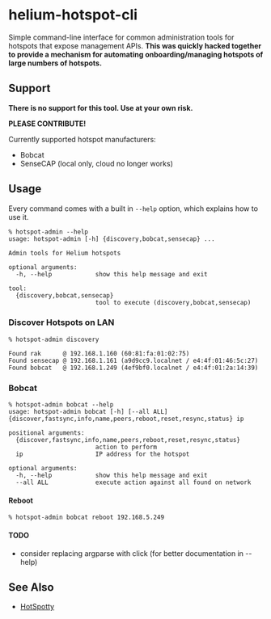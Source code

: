 # helium-hotspot-cli

Simple command-line interface for common administration tools for hotspots that
expose management APIs. **This was quickly hacked together to provide a mechanism
for automating onboarding/managing hotspots of large numbers of hotspots.**

## Support

**There is no support for this tool. Use at your own risk.**

**PLEASE CONTRIBUTE!**

Currently supported hotspot manufacturers:

* Bobcat
* SenseCAP (local only, cloud no longer works)

## Usage

Every command comes with a built in `--help` option, which explains how to use it.

```console
% hotspot-admin --help
usage: hotspot-admin [-h] {discovery,bobcat,sensecap} ...

Admin tools for Helium hotspots

optional arguments:
  -h, --help            show this help message and exit

tool:
  {discovery,bobcat,sensecap}
                        tool to execute (discovery,bobcat,sensecap)
```
### Discover Hotspots on LAN

```console
% hotspot-admin discovery

Found rak      @ 192.168.1.160 (60:81:fa:01:02:75)
Found sensecap @ 192.168.1.161 (a9d9cc9.localnet / e4:4f:01:46:5c:27)
Found bobcat   @ 192.168.1.249 (4ef9bf0.localnet / e4:4f:01:2a:14:39)
```

### Bobcat

```console
% hotspot-admin bobcat --help
usage: hotspot-admin bobcat [-h] [--all ALL] {discover,fastsync,info,name,peers,reboot,reset,resync,status} ip

positional arguments:
  {discover,fastsync,info,name,peers,reboot,reset,resync,status}
                        action to perform
  ip                    IP address for the hotspot

optional arguments:
  -h, --help            show this help message and exit
  --all ALL             execute action against all found on network
```

#### Reboot

```console
% hotspot-admin bobcat reboot 192.168.5.249
```

#### TODO

* consider replacing argparse with click (for better documentation in --help)

## See Also

* [HotSpotty](https://app.hotspotty.net/?ref=helium)
